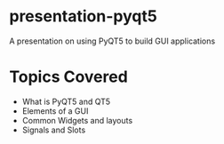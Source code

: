 # presentation-pyqt5
A presentation on using PyQT5 to build GUI applications

# Topics Covered
 - What is PyQT5 and QT5
 - Elements of a GUI
 - Common Widgets and layouts
 - Signals and Slots
